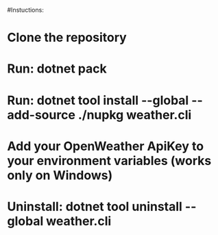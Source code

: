 ﻿#Instuctions:
#	Clone the repository
#	Run: dotnet pack
#	Run: dotnet tool install --global --add-source ./nupkg weather.cli
#	Add your OpenWeather ApiKey to your environment variables (works only on Windows)
#	Uninstall: dotnet tool uninstall --global  weather.cli
